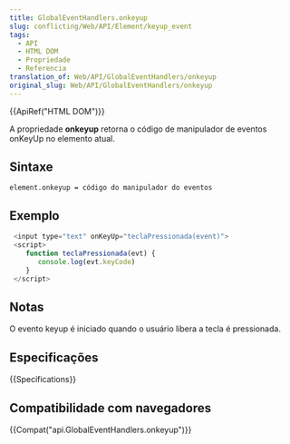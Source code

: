 ```yaml
---
title: GlobalEventHandlers.onkeyup
slug: conflicting/Web/API/Element/keyup_event
tags:
  - API
  - HTML DOM
  - Propriedade
  - Referencia
translation_of: Web/API/GlobalEventHandlers/onkeyup
original_slug: Web/API/GlobalEventHandlers/onkeyup
---
```


{{ApiRef("HTML DOM")}}

A propriedade **onkeyup** retorna o código de manipulador de eventos onKeyUp no elemento atual.

## Sintaxe

```
element.onkeyup = código do manipulador do eventos
```

## Exemplo

```js
 <input type="text" onKeyUp="teclaPressionada(event)">
 <script>
    function teclaPressionada(evt) {
       console.log(evt.keyCode)
    }
 </script>
```

## Notas

O evento keyup é iniciado quando o usuário libera a tecla é pressionada.

## Especificações

{{Specifications}}

## Compatibilidade com navegadores

{{Compat("api.GlobalEventHandlers.onkeyup")}}
